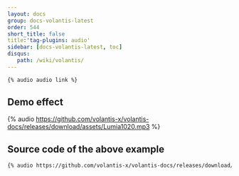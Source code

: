 ```yaml
---
layout: docs
group: docs-volantis-latest
order: 544
short_title: false
title:'tag-plugins: audio'
sidebar: [docs-volantis-latest, toc]
disqus:
   path: /wiki/volantis/
---
```



```md This plugin was last updated in version <u>2.4</u>
{% audio audio link %}
```

## Demo effect

{% audio https://github.com/volantis-x/volantis-docs/releases/download/assets/Lumia1020.mp3 %}



## Source code of the above example

```md example:
{% audio https://github.com/volantis-x/volantis-docs/releases/download/assets/Lumia1020.mp3 %}
```